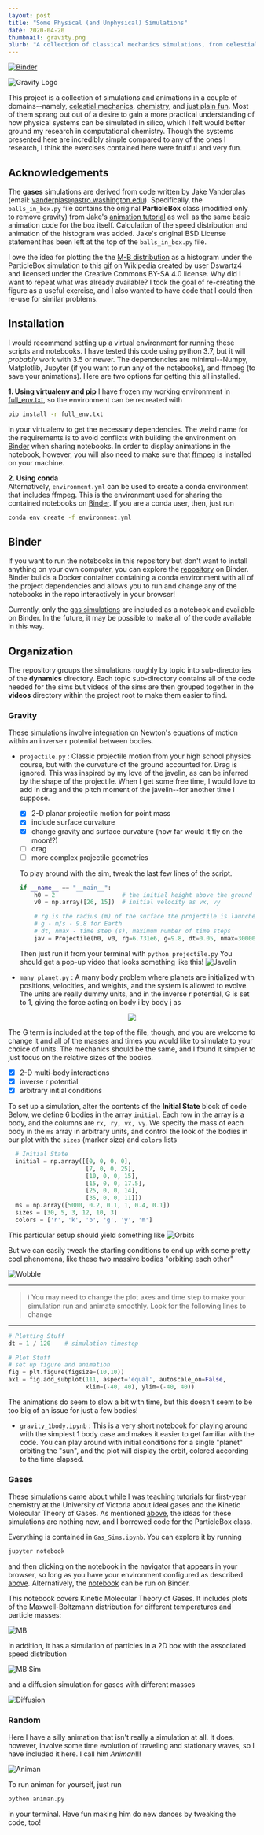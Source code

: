 ```yaml
---
layout: post
title: "Some Physical (and Unphysical) Simulations"
date: 2020-04-20
thumbnail: gravity.png
blurb: "A collection of classical mechanics simulations, from celestial orbits to ideal gases."
---
```


[![Binder](https://mybinder.org/badge_logo.svg)](https://mybinder.org/v2/gh/brettrhenderson/PySims/master)

![Gravity Logo](/images/gravity.png)

This project is a collection of simulations and animations in a couple of domains--namely,
[celestial mechanics](#gravity), [chemistry](#gases), and [just plain fun](#random).
Most of them sprang out out of a desire to gain a more practical understanding of
how physical systems can be simulated in silico, which I felt would better ground
my research in computational chemistry. Though the systems presented here are incredibly
simple compared to any of the ones I research, I think the exercises contained
here were fruitful and very fun.

## Acknowledgements
The **gases** simulations are derived from code written by Jake Vanderplas
(email: vanderplas@astro.washington.edu). Specifically, the `balls_in_box.py` file
contains the original **ParticleBox** class (modified only to remove gravity) from
Jake's [animation tutorial](https://jakevdp.github.io/blog/2012/08/18/matplotlib-animation-tutorial/)
as well as the same basic animation code for the box itself. Calculation of the speed distribution
and animation of the histogram was added. Jake's original BSD License statement has
been left at the top of the `balls_in_box.py` file.  

I owe the idea for plotting the the [M-B distribution](#gases)
as a histogram under the ParticleBox simulation to this [gif](https://en.wikipedia.org/wiki/Maxwell%E2%80%93Boltzmann_distribution#/media/File:Simulation_of_gas_for_relaxation_demonstration.gif)
on Wikipedia created by user Dswartz4 and licensed under the Creative Commons BY-SA 4.0
license. Why did I want to repeat what was already available? I took the goal of
re-creating the figure as a useful exercise, and I also wanted to have code that
I could then re-use for similar problems.

## Installation
I would recommend setting up a virtual environment for running these scripts
and notebooks. I have tested this code using python 3.7, but it will *probably*
work with 3.5 or newer. The dependencies are minimal--Numpy, Matplotlib, Jupyter
(if you want to run any of the notebooks), and ffmpeg (to save your animations).
Here are two options for getting this all installed.

**1. Using virtualenv and pip**
I have frozen my working environment in [full_env.txt](https://github.com/brettrhenderson/PySims/blob/master/full_env.txt),
so the environment can be recreated with

```bash
pip install -r full_env.txt
```

in your virtualenv to get the necessary dependencies. The weird name for the requirements
is to avoid conflicts with building the environment on [Binder](#binder) when sharing notebooks.
In order to display animations in the notebook, however, you will also need to
make sure that [ffmpeg](https://ffmpeg.org/download.html) is installed on your machine.

**2. Using conda**  
Alternatively, `environment.yml` can be used to create a conda environment that includes
ffmpeg. This is the environment used for sharing the contained notebooks on [Binder](#binder).
If you are a conda user, then, just run

```bash
conda env create -f environment.yml
```

## Binder
If you want to run the notebooks in this repository but don't want to install anything
on your own computer, you can explore the [repository](#) on Binder. Binder builds a
Docker container containing a conda environment with all of the project dependencies
and allows you to run and change any of the notebooks in the repo interactively
in your browser!

Currently, only the [gas simulations](#gases) are included as a notebook and available on
Binder. In the future, it may be possible to make all of the code available in
this way.

## Organization
The repository groups the simulations roughly by topic into sub-directories of the
**dynamics** directory. Each topic sub-directory contains all of the code needed for
the sims but videos of the sims are then grouped together in the **videos**
directory within the project root to make them easier to find.

### Gravity
These simulations involve integration on Newton's equations of motion within an
inverse r potential between bodies.

* `projectile.py` : Classic projectile motion from your high school physics course,
  but with the curvature of the ground accounted for. Drag is ignored. This was
  inspired by my love of the javelin, as can be inferred by the shape of the projectile.
  When I get some free time, I would love to add in drag and the pitch moment of the
  javelin--for another time I suppose.

  - [x] 2-D planar projectile motion for point mass
  - [x] include surface curvature
  - [x] change gravity and surface curvature (how far would it fly on the moon!?)
  - [ ] drag
  - [ ] more complex projectile geometries

  To play around with the sim, tweak the last few lines of the script.

  ```python
  if __name__ == "__main__":
      h0 = 2                   # the initial height above the ground (m)
      v0 = np.array([26, 15])  # initial velocity as vx, vy

      # rg is the radius (m) of the surface the projectile is launched from - Earth's radius here
      # g - m/s - 9.8 for Earth
      # dt, nmax - time step (s), maximum number of time steps
      jav = Projectile(h0, v0, rg=6.731e6, g=9.8, dt=0.05, nmax=30000)
  ```
  
  Then just run it from your terminal with `python projectile.py` You should get
  a pop-up video that looks something like this!
  ![Javelin](/images/projectile.png)

* `many_planet.py` : A many body problem where planets are initialized with positions,
velocities, and weights, and the system is allowed to evolve. The units are really
dummy units, and in the inverse r potential, G is set to 1, giving the force acting
on body i by body j as
<p align="center">
  <img src="/images/fg.png"/>
</p>
The G term is included at the top of the file, though, and you are welcome to change
it and all of the masses and times you would like to simulate to your choice of
units. The mechanics should be the same, and I found it simpler to just focus on
the relative sizes of the bodies.

  - [x] 2-D multi-body interactions
  - [x] inverse r potential
  - [x] arbitrary initial conditions

  To set up a simulation, alter the contents of the **Initial State** block of code
  Below, we define 6 bodies in the array `initial`. Each row in the array is a body,
  and the columns are `rx, ry, vx, vy`. We specify the mass of each body in the `ms`
  array in arbitrary units, and control the look of the bodies in our plot with the
  `sizes` (marker size) and `colors` lists
  
```python
  # Initial State
  initial = np.array([[0, 0, 0, 0],
                      [7, 0, 0, 25],
                      [10, 0, 0, 15],
                      [15, 0, 0, 17.5],
                      [25, 0, 0, 14],
                      [35, 0, 0, 11]])
  ms = np.array([5000, 0.2, 0.1, 1, 0.4, 0.1])
  sizes = [30, 5, 3, 12, 10, 3]
  colors = ['r', 'k', 'b', 'g', 'y', 'm']
  ```

  This particular setup should yield something like
  ![Orbits](/images/orbits.png)

  But we can easily tweak the starting conditions to end up with some pretty cool
  phenomena, like these two massive bodies "orbiting each other"

  ![Wobble](/images/wobble.gif)

---
  > :information_source: You may need to change the plot axes and time step to make your simulation
  run and animate smoothly. Look for the following lines to change

---

  ```python
  # Plotting Stuff
  dt = 1 / 120    # simulation timestep

  # Plot Stuff
  # set up figure and animation
  fig = plt.figure(figsize=(10,10))
  ax1 = fig.add_subplot(111, aspect='equal', autoscale_on=False,
                        xlim=(-40, 40), ylim=(-40, 40))  
  ```

  The animations do seem to slow a bit with time, but this doesn't seem to be too
  big of an issue for just a few bodies!

* `gravity_1body.ipynb` : This is a very short notebook for playing around with
the simplest 1 body case and makes it easier to get familiar with the code. You can play
around with initial conditions for a single "planet" orbiting the "sun", and the
plot will display the orbit, colored according to the time elapsed.

### Gases
These simulations came about while I was teaching tutorials for first-year chemistry
at the University of Victoria about ideal gases and the Kinetic Molecular Theory of
Gases. As mentioned [above](#acknowledgements), the ideas for these simulations are
nothing new, and I borrowed code for the ParticleBox class.

Everything is contained in `Gas_Sims.ipynb`. You can explore it by running

```bash
jupyter notebook
```

and then clicking on the notebook in the navigator that appears in your browser, so
long as you have your environment configured as described [above](#installation).
Alternatively, the [notebook](#) can be run on Binder.

This notebook covers Kinetic Molecular Theory of Gases. It includes plots of the
Maxwell-Boltzmann distribution for different temperatures and particle masses:

![MB](/images/mb.png)

In addition, it has a simulation of particles in a 2D box with the associated
speed distribution

![MB Sim](/images/mbsim.png)

and a diffusion simulation for gases with different masses

![Diffusion](/images/diffusion.png)

### Random

Here I have a silly animation that isn't really a simulation at all. It does,
however, involve some time evolution of traveling and stationary waves, so I
have included it here.  I call him *Animan*!!!

![Animan](/images/animan.gif)

To run animan for yourself, just run

```bash
python animan.py
```

 in your terminal. Have fun making him do new dances by tweaking the code, too!
